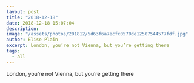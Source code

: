 ```yaml
---
layout: post
title: "2018-12-18"
date: 2018-12-18 15:07:04
description: 
image: "/assets/photos/201812/5d63f6a7ecfc0570de12507544577fdf.jpg"
author: Elise Plain
excerpt: London, you’re not Vienna, but you’re getting there
tags: 
  - all
---
```


London, you’re not Vienna, but you’re getting there
<p></p>
